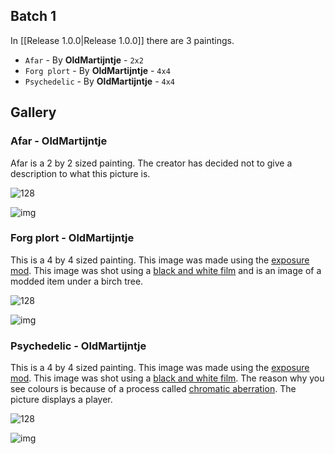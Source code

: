 ## Batch 1

In [[Release 1.0.0|Release 1.0.0]] there are 3 paintings.

- `Afar` - By **OldMartijntje** - `2x2`
- `Forg plort` - By **OldMartijntje** - `4x4`
- `Psychedelic` - By **OldMartijntje** - `4x4`

## Gallery

### Afar - OldMartijntje

Afar is a 2 by 2 sized painting. The creator has decided not to give a description to what this picture is.

![128](https://i.imgur.com/HvOk5nU.png)

![img](https://i.imgur.com/v6CuMyk.png)

### Forg plort - OldMartijntje

This is a 4 by 4 sized painting. This image was made using the [exposure mod](https://moddedmc.wiki/en/project/exposure/docs). This image was shot using a [black and white film](https://moddedmc.wiki/en/project/exposure/docs/content/attachments/film) and is an image of a modded item under a birch tree.

![128](https://i.imgur.com/Rjvl8UQ.png)

![img](https://i.imgur.com/MiAFBj7.png)

### Psychedelic - OldMartijntje

This is a 4 by 4 sized painting. This image was made using the [exposure mod](https://moddedmc.wiki/en/project/exposure/docs). This image was shot using a [black and white film](https://moddedmc.wiki/en/project/exposure/docs/content/attachments/film). The reason why you see colours is because of a process called [chromatic aberration](https://moddedmc.wiki/en/project/exposure/docs/content/lightroom#chromatic-process). The picture displays a player.

![128](https://i.imgur.com/jyu3ZDL.png)

![img](https://i.imgur.com/TRZlse2.png)
